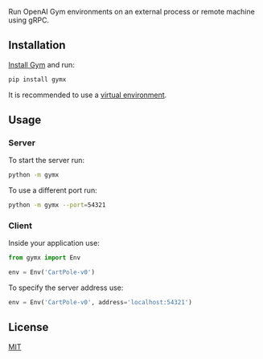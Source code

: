 Run OpenAI Gym environments on an external process or remote machine using gRPC.

## Installation

[Install Gym] and run:

```sh
pip install gymx
```

It is recommended to use a [virtual environment].

## Usage

### Server

To start the server run:

```sh
python -m gymx
```

To use a different port run:

```sh
python -m gymx --port=54321
```

### Client

Inside your application use:

```py
from gymx import Env

env = Env('CartPole-v0')
```

To specify the server address use:

```py
env = Env('CartPole-v0', address='localhost:54321')
```

## License

[MIT][license]

[license]: /LICENSE
[virtual environment]: https://docs.python.org/3/library/venv.html
[install gym]: https://github.com/openai/gym#installation
